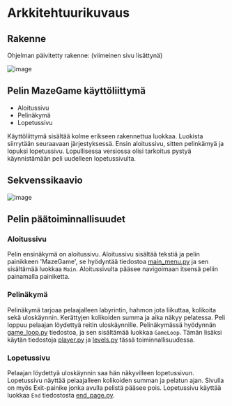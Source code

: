 # Arkkitehtuurikuvaus
## Rakenne

Ohjelman päivitetty rakenne: (viimeinen sivu lisättynä)

![image](https://user-images.githubusercontent.com/101586122/165270406-3c6a299f-b02d-4918-9297-ac4b5deedae6.png)

## Pelin MazeGame käyttöliittymä

* Aloitussivu
* Pelinäkymä
* Lopetussivu

Käyttöliittymä sisältää kolme erikseen rakennettua luokkaa. Luokista siirrytään seuraavaan järjestyksessä.
Ensin aloitussivu, sitten pelinkämyä ja lopuksi lopetussivu. Lopullisessa versiossa olisi tarkoitus pystyä
käynnistämään peli uudelleen lopetussivulta.

## Sekvenssikaavio

![image](https://user-images.githubusercontent.com/101586122/166227286-fae9a844-ac13-488c-8c25-08336690238e.png)


## Pelin päätoiminnallisuudet

### Aloitussivu
Pelin ensinäkymä on aloitussivu. Aloitussivu sisältää tekstiä ja pelin painikkeen 'MazeGame', se hyödyntää tiedostoa 
[main_menu.py](https://github.com/BananaMayo/ot-harjoitustyo/blob/master/src/main_menu.py) ja sen sisältämää 
luokkaa `Main`. Aloitussivulta pääsee navigoimaan itsensä peliin painamalla painiketta.

### Pelinäkymä
Pelinäkymä tarjoaa pelaajalleen labyrintin, hahmon jota liikuttaa, kolikoita sekä uloskäynnin. Kerättyjen kolikoiden
summa ja aika näkyy pelatessa. Peli loppuu pelaajan löydettyä reitin uloskäynnille. Pelinäkymässä hyödynnän [game_loop.py](https://github.com/BananaMayo/ot-harjoitustyo/blob/master/src/game_loop.py) tiedostoa, ja sen sisältämää luokkaa `GameLoop`. Tämän lisäksi käytän tiedostoja [player.py](https://github.com/BananaMayo/ot-harjoitustyo/blob/master/src/player.py) ja [levels.py](https://github.com/BananaMayo/ot-harjoitustyo/blob/master/src/levels.py) tässä toiminnallisuudessa.

### Lopetussivu
Pelaajan löydettyä uloskäynnin saa hän näkyvilleen lopetussivun. Lopetussivu näyttää pelaajalleen kolikoiden summan ja pelatun ajan. Sivulla on myös Exit-painike jonka avulla pelistä pääsee pois. Lopetussivu käyttää luokkaa 
`End` tiedostosta [end_page.py](https://github.com/BananaMayo/ot-harjoitustyo/blob/master/src/end_page.py).
